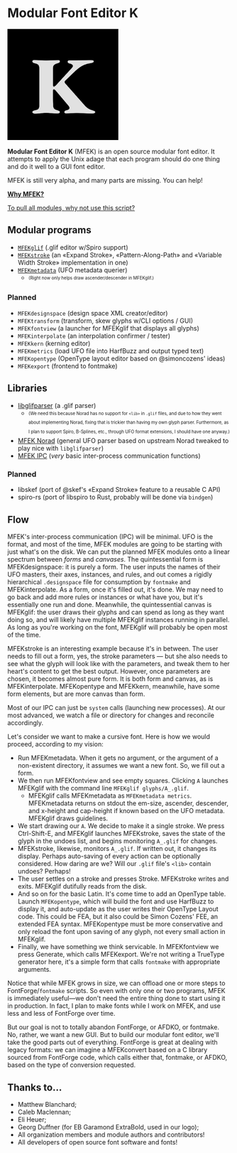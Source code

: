 # Modular Font Editor K

<img src="https://raw.githubusercontent.com/MFEK/docs/master/blob/logo.png" width="250">

**Modular Font Editor K** (MFEK) is an open source modular font editor. It attempts to apply the Unix adage that each program should do one thing and do it well to a GUI font editor.

MFEK is still very alpha, and many parts are missing. You can help!

**[Why MFEK?](https://github.com/MFEK/docs/blob/master/doc/Why.md)**

[To pull all modules, why not use this script?](https://raw.githubusercontent.com/MFEK/docs/master/blob/pull_all_modules.sh)

## Modular programs

* [`MFEKglif`](https://github.com/MFEK/glif) (.glif editor w/Spiro support)
* [`MFEKstroke`](https://github.com/MFEK/stroke) (an «Expand Stroke», «Pattern-Along-Path» and «Variable Width Stroke» implementation in one)
* [`MFEKmetadata`](https://github.com/MFEK/metadata) (UFO metadata querier)
  * <sub><sup>(Right now only helps draw ascender/descender in MFEKglif.)</sup></sub>

### Planned

* `MFEKdesignspace` (design space XML creator/editor)
* `MFEKtransform` (transform, skew glyphs w/CLI options / GUI)
* `MFEKfontview` (a launcher for MFEKglif that displays all glyphs)
* `MFEKinterpolate` (an interpolation confirmer / tester)
* `MFEKkern` (kerning editor)
* `MFEKmetrics` (load UFO file into HarfBuzz and output typed text)
* `MFEKopentype` (OpenType layout editor based on @simoncozens' ideas)
* `MFEKexport` (frontend to fontmake)

## Libraries

* [libglifparser](https://github.com/MFEK/glifparser) (a .glif parser)
  * <sub><sup>(We need this because Norad has no support for `<lib>` in `.glif` files, and due to how they went about implementing Norad, fixing that is trickier than having my own glyph parser. Furthermore, as I plan to support Spiro, B-Splines, etc., through UFO format extensions, I should have one anyway.)</sup></sub>
* [MFEK Norad](https://github.com/MFEK/norad) (general UFO parser based on upstream Norad tweaked to play nice with `libglifparser`)
* [MFEK IPC](https://github.com/MFEK/ipc) (_very_ basic inter-process communication functions)

### Planned

* libskef (port of @skef's &laquo;Expand Stroke&raquo; feature to a reusable C API)
* spiro-rs (port of libspiro to Rust, probably will be done via `bindgen`)

## Flow

MFEK's inter-process communication (IPC) will be minimal. UFO is the format, and most of the time, MFEK modules are going to be starting with just what's on the disk. We can put the planned MFEK modules onto a linear spectrum between _forms_ and _canvases_. The quintessential form is MFEKdesignspace: it is purely a form. The user inputs the names of their UFO masters, their axes, instances, and rules, and out comes a rigidly hierarchical `.designspace` file for consumption by `fontmake` and MFEKinterpolate. As a form, once it's filled out, it's done. We may need to go back and add more rules or instances or what have you, but it's essentially one run and done. Meanwhile, the quintessential canvas is MFEKglif: the user draws their glyphs and can spend as long as they want doing so, and will likely have multiple MFEKglif instances running in parallel. As long as you're working on the font, MFEKglif will probably be open most of the time.

MFEKstroke is an interesting example because it's in between. The user needs to fill out a form, yes, the stroke parameters &mdash; but she also needs to see what the glyph will look like with the parameters, and tweak them to her heart's content to get the best output. However, once parameters are chosen, it becomes almost pure form. It is both form and canvas, as is MFEKinterpolate. MFEKopentype and MFEKkern, meanwhile, have some form elements, but are more canvas than form.

Most of our IPC can just be `system` calls (launching new processes). At our most advanced, we watch a file or directory for changes and reconcile accordingly.

Let's consider we want to make a cursive font. Here is how we would proceed, according to my vision:

* Run MFEKmetadata. When it gets no argument, or the argument of a non-existent directory, it assumes we want a new font. So, we fill out a form.
* We then run MFEKfontview and see empty squares. Clicking `A` launches MFEKglif with the command line `MFEKglif glyphs/A_.glif`.
  * MFEKglif calls MFEKmetadata as `MFEKmetadata metrics`. MFEKmetadata returns on stdout the em-size, ascender, descender, and x-height and cap-height if known based on the UFO metadata. MFEKglif draws guidelines.
* We start drawing our `A`. We decide to make it a single stroke. We press Ctrl-Shift-E, and MFEKglif launches MFEKstroke, saves the state of the glyph in the undoes list, and begins monitoring `A_.glif` for changes.
* MFEKstroke, likewise, monitors `A_.glif`. If written out, it changes its display. Perhaps auto-saving of every action can be optionally considered. How daring are we? Will our `.glif` file's `<lib>` contain undoes? Perhaps!
* The user settles on a stroke and presses Stroke. MFEKstroke writes and exits. MFEKglif dutifully reads from the disk.
* And so on for the basic Latin. It's come time to add an OpenType table. Launch `MFEKopentype`, which will build the font and use HarfBuzz to display it, and auto-update as the user writes their OpenType Layout code. This could be FEA, but it also could be Simon Cozens' FEE, an extended FEA syntax. MFEKopentype must be more conservative and only reload the font upon saving of any glyph, not every small action in MFEKglif.
* Finally, we have something we think servicable. In MFEKfontview we press Generate, which calls MFEKexport. We're not writing a TrueType generator here, it's a simple form that calls `fontmake` with appropriate arguments.

Notice that while MFEK grows in size, we can offload one or more steps to FontForge/`fontmake` scripts. So even with only one or two programs, MFEK is immediately useful&mdash;we don't need the entire thing done to start using it in production. In fact, I plan to make fonts while I work on MFEK, and use less and less of FontForge over time.

But our goal is not to totally abandon FontForge, or AFDKO, or fontmake. No, rather, we want a new GUI. But to build our modular font editor, we'll take the good parts out of everything. FontForge is great at dealing with legacy formats: we can imagine a MFEKconvert based on a C library sourced from FontForge code, which calls either that, fontmake, or AFDKO, based on the type of conversion requested.

## Thanks to…

* Matthew Blanchard;
* Caleb Maclennan;
* Eli Heuer;
* Georg Duffner (for EB Garamond ExtraBold, used in our logo);
* All organization members and module authors and contributors!
* All developers of open source font software and fonts!
